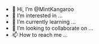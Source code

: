 - 👋 Hi, I’m @MintKangaroo
- 👀 I’m interested in ...
- 🌱 I’m currently learning ...
- 💞️ I’m looking to collaborate on ...
- 📫 How to reach me ...

<!---
MintKangaroo/MintKangaroo is a ✨ special ✨ repository because its `README.md` (this file) appears on your GitHub profile.
You can click the Preview link to take a look at your changes.
--->
